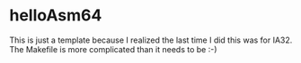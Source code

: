 # helloAsm64
This is just a template because I realized the last time I did this was for IA32. The Makefile is more complicated than it needs to be :-)
